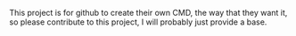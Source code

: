 This project is for github to create their own CMD, the way that they want it, so please contribute to this project, I will probably just provide a base.
